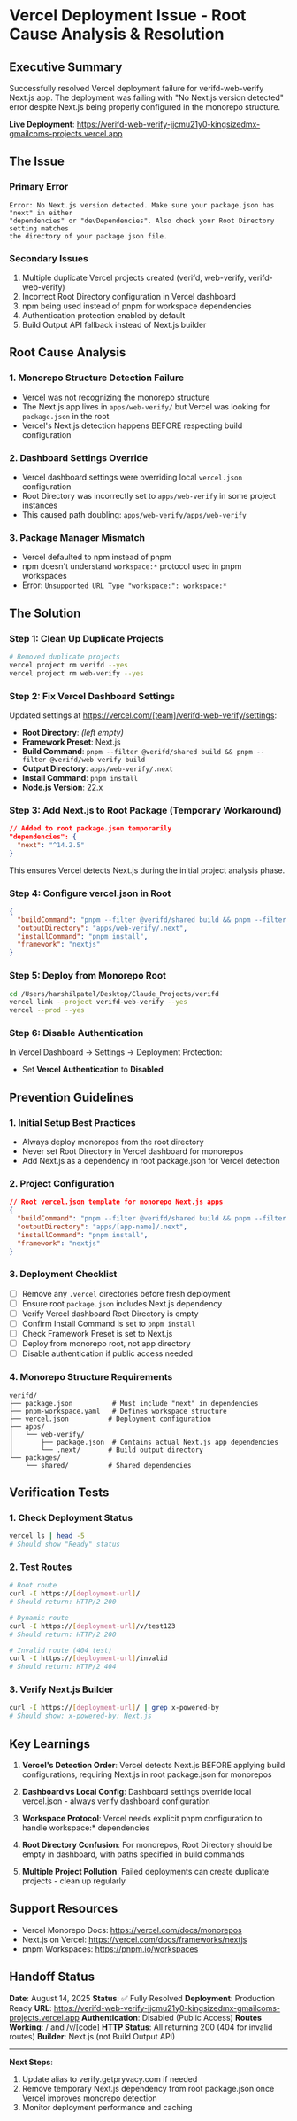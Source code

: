# Vercel Deployment Issue - Root Cause Analysis & Resolution

## Executive Summary
Successfully resolved Vercel deployment failure for verifd-web-verify Next.js app. The deployment was failing with "No Next.js version detected" error despite Next.js being properly configured in the monorepo structure.

**Live Deployment**: https://verifd-web-verify-jjcmu21y0-kingsizedmx-gmailcoms-projects.vercel.app

## The Issue

### Primary Error
```
Error: No Next.js version detected. Make sure your package.json has "next" in either 
"dependencies" or "devDependencies". Also check your Root Directory setting matches 
the directory of your package.json file.
```

### Secondary Issues
1. Multiple duplicate Vercel projects created (verifd, web-verify, verifd-web-verify)
2. Incorrect Root Directory configuration in Vercel dashboard
3. npm being used instead of pnpm for workspace dependencies
4. Authentication protection enabled by default
5. Build Output API fallback instead of Next.js builder

## Root Cause Analysis

### 1. **Monorepo Structure Detection Failure**
- Vercel was not recognizing the monorepo structure
- The Next.js app lives in `apps/web-verify/` but Vercel was looking for `package.json` in the root
- Vercel's Next.js detection happens BEFORE respecting build configuration

### 2. **Dashboard Settings Override**
- Vercel dashboard settings were overriding local `vercel.json` configuration
- Root Directory was incorrectly set to `apps/web-verify` in some project instances
- This caused path doubling: `apps/web-verify/apps/web-verify`

### 3. **Package Manager Mismatch**
- Vercel defaulted to npm instead of pnpm
- npm doesn't understand `workspace:*` protocol used in pnpm workspaces
- Error: `Unsupported URL Type "workspace:": workspace:*`

## The Solution

### Step 1: Clean Up Duplicate Projects
```bash
# Removed duplicate projects
vercel project rm verifd --yes
vercel project rm web-verify --yes
```

### Step 2: Fix Vercel Dashboard Settings
Updated settings at https://vercel.com/[team]/verifd-web-verify/settings:
- **Root Directory**: *(left empty)*
- **Framework Preset**: Next.js
- **Build Command**: `pnpm --filter @verifd/shared build && pnpm --filter @verifd/web-verify build`
- **Output Directory**: `apps/web-verify/.next`
- **Install Command**: `pnpm install`
- **Node.js Version**: 22.x

### Step 3: Add Next.js to Root Package (Temporary Workaround)
```json
// Added to root package.json temporarily
"dependencies": {
  "next": "^14.2.5"
}
```
This ensures Vercel detects Next.js during the initial project analysis phase.

### Step 4: Configure vercel.json in Root
```json
{
  "buildCommand": "pnpm --filter @verifd/shared build && pnpm --filter @verifd/web-verify build",
  "outputDirectory": "apps/web-verify/.next",
  "installCommand": "pnpm install",
  "framework": "nextjs"
}
```

### Step 5: Deploy from Monorepo Root
```bash
cd /Users/harshilpatel/Desktop/Claude_Projects/verifd
vercel link --project verifd-web-verify --yes
vercel --prod --yes
```

### Step 6: Disable Authentication
In Vercel Dashboard → Settings → Deployment Protection:
- Set **Vercel Authentication** to **Disabled**

## Prevention Guidelines

### 1. **Initial Setup Best Practices**
- Always deploy monorepos from the root directory
- Never set Root Directory in Vercel dashboard for monorepos
- Add Next.js as a dependency in root package.json for Vercel detection

### 2. **Project Configuration**
```json
// Root vercel.json template for monorepo Next.js apps
{
  "buildCommand": "pnpm --filter @verifd/shared build && pnpm --filter @verifd/[app-name] build",
  "outputDirectory": "apps/[app-name]/.next",
  "installCommand": "pnpm install",
  "framework": "nextjs"
}
```

### 3. **Deployment Checklist**
- [ ] Remove any `.vercel` directories before fresh deployment
- [ ] Ensure root `package.json` includes Next.js dependency
- [ ] Verify Vercel dashboard Root Directory is empty
- [ ] Confirm Install Command is set to `pnpm install`
- [ ] Check Framework Preset is set to Next.js
- [ ] Deploy from monorepo root, not app directory
- [ ] Disable authentication if public access needed

### 4. **Monorepo Structure Requirements**
```
verifd/
├── package.json          # Must include "next" in dependencies
├── pnpm-workspace.yaml   # Defines workspace structure
├── vercel.json          # Deployment configuration
├── apps/
│   └── web-verify/
│       ├── package.json  # Contains actual Next.js app dependencies
│       └── .next/       # Build output directory
└── packages/
    └── shared/          # Shared dependencies
```

## Verification Tests

### 1. **Check Deployment Status**
```bash
vercel ls | head -5
# Should show "Ready" status
```

### 2. **Test Routes**
```bash
# Root route
curl -I https://[deployment-url]/
# Should return: HTTP/2 200

# Dynamic route
curl -I https://[deployment-url]/v/test123
# Should return: HTTP/2 200

# Invalid route (404 test)
curl -I https://[deployment-url]/invalid
# Should return: HTTP/2 404
```

### 3. **Verify Next.js Builder**
```bash
curl -I https://[deployment-url]/ | grep x-powered-by
# Should show: x-powered-by: Next.js
```

## Key Learnings

1. **Vercel's Detection Order**: Vercel detects Next.js BEFORE applying build configurations, requiring Next.js in root package.json for monorepos

2. **Dashboard vs Local Config**: Dashboard settings override local vercel.json - always verify dashboard configuration

3. **Workspace Protocol**: Vercel needs explicit pnpm configuration to handle workspace:* dependencies

4. **Root Directory Confusion**: For monorepos, Root Directory should be empty in dashboard, with paths specified in build commands

5. **Multiple Project Pollution**: Failed deployments can create duplicate projects - clean up regularly

## Support Resources

- Vercel Monorepo Docs: https://vercel.com/docs/monorepos
- Next.js on Vercel: https://vercel.com/docs/frameworks/nextjs
- pnpm Workspaces: https://pnpm.io/workspaces

## Handoff Status

**Date**: August 14, 2025
**Status**: ✅ Fully Resolved
**Deployment**: Production Ready
**URL**: https://verifd-web-verify-jjcmu21y0-kingsizedmx-gmailcoms-projects.vercel.app
**Authentication**: Disabled (Public Access)
**Routes Working**: / and /v/[code]
**HTTP Status**: All returning 200 (404 for invalid routes)
**Builder**: Next.js (not Build Output API)

---

**Next Steps**: 
1. Update alias to verify.getpryvacy.com if needed
2. Remove temporary Next.js dependency from root package.json once Vercel improves monorepo detection
3. Monitor deployment performance and caching